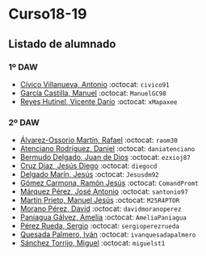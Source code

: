 # Curso18-19

## Listado de alumnado

### 1º DAW

- [Cívico Villanueva, Antonio]( https://github.com/civico91) :octocat: `civico91`
- [García Castilla, Manuel](https://github.com/ManuelGC98) :octocat: `ManuelGC98`
- [Reyes Hutinel, Vicente Darío](https://github.com/xMapaxee) :octocat: `xMapaxee`


### 2º DAW

- [Álvarez-Ossorio Martín, Rafael](https://github.com/raom30) :octocat: `raom30` 
- [Atenciano Rodríguez, Daniel](https://github.com/daniatenciano) :octocat: `daniatenciano`
- [Bermudo Delgado, Juan de Dios](https://github.com/ezxioj87) :octocat: `ezxioj87`
- [Cruz Díaz, Jesús Diego](https://github.com/diegocd) :octocat: `diegocd`
- [Delgado Marín, Jesús](https://github.com/Jesusdm92) :octocat: `Jesusdm92`
- [Gómez Carmona, Ramón Jesús](https://github.com/ComandPromt) :octocat: `ComandPromt`
- [Márquez Pérez, José Antonio](https://github.com/santonio97) :octocat: `santonio97`
- [Martín Prieto, Manuel Jesús](https://github.com/M25R4PTOR) :octocat: `M25R4PTOR`
- [Morano Pérez, David](https://github.com/davidmoranoperez) :octocat: `davidmoranoperez`
- [Paniagua Gálvez, Amelia]( https://github.com/AmeliaPaniagua) :octocat: `AmeliaPaniagua`
- [Pérez Rueda, Sergio](https://github.com/sergioperezrueda) :octocat: `sergioperezrueda`
- [Quesada Palmero, Iván](https://github.com/ivanquesadapalmero) :octocat: `ivanquesadapalmero`
- [Sánchez Torrijo, Miguel](https://github.com/miguelst1) :octocat: `miguelst1`
